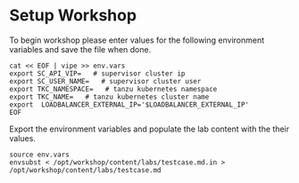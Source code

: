 # Setup Workshop

To begin workshop please enter values for the following environment variables and save the file when done.

```execute
cat << EOF | vipe >> env.vars
export SC_API_VIP=   # supervisor cluster ip
export SC_USER_NAME=   # supervisor cluster user
export TKC_NAMESPACE=   # tanzu kubernetes namespace
export TKC_NAME=   # tanzu kubernetes cluster name
export  LOADBALANCER_EXTERNAL_IP='$LOADBALANCER_EXTERNAL_IP'
EOF
```

Export the environment variables and populate the lab content with the their values.

```execute
source env.vars
envsubst < /opt/workshop/content/labs/testcase.md.in > /opt/workshop/content/labs/testcase.md
```
